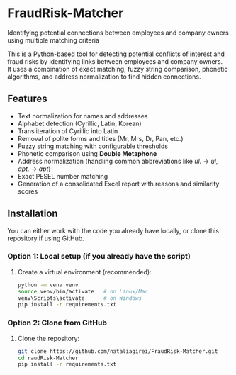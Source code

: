 # FraudRisk-Matcher
Identifying potential connections between employees and company owners using multiple matching criteria

This is a Python-based tool for detecting potential conflicts of interest and fraud risks by identifying links between employees and company owners.  
It uses a combination of exact matching, fuzzy string comparison, phonetic algorithms, and address normalization to find hidden connections.
 
## Features
- Text normalization for names and addresses
- Alphabet detection (Cyrillic, Latin, Korean)
- Transliteration of Cyrillic into Latin
- Removal of polite forms and titles (Mr, Mrs, Dr, Pan, etc.)
- Fuzzy string matching with configurable thresholds
- Phonetic comparison using **Double Metaphone**
- Address normalization (handling common abbreviations like *ul.* → *ul*, *apt.* → *apt*)
- Exact PESEL number matching
- Generation of a consolidated Excel report with reasons and similarity scores

## Installation

You can either work with the code you already have locally, or clone this repository if using GitHub.

### Option 1: Local setup (if you already have the script)
1. Create a virtual environment (recommended):
   ```bash
   python -m venv venv
   source venv/bin/activate   # on Linux/Mac
   venv\Scripts\activate      # on Windows
   pip install -r requirements.txt
   
### Option 2: Clone from GitHub
1. Clone the repository:
   ```bash
   git clone https://github.com/nataliagirei/FraudRisk-Matcher.git
   cd raudRisk-Matcher
   pip install -r requirements.txt

